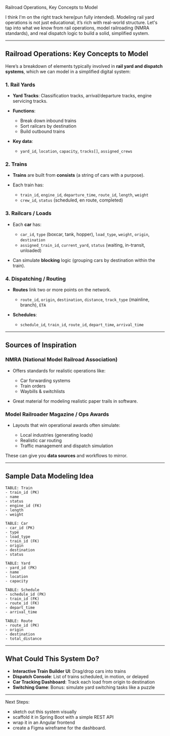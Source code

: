 Railroad Operations, Key Concepts to Model

I think I'm on the right track here(pun fully intended). Modeling rail yard operations is not just educational, it’s rich with real-world structure. Let's tap into what we know from rail operations, model railroading (NMRA standards), and real dispatch logic to build a solid, simplified system.

---

## **Railroad Operations: Key Concepts to Model**

Here’s a breakdown of elements typically involved in **rail yard and dispatch systems**, which we can model in a simplified digital system:

### **1. Rail Yards**

* **Yard Tracks**: Classification tracks, arrival/departure tracks, engine servicing tracks.
* **Functions**:

  * Break down inbound trains
  * Sort railcars by destination
  * Build outbound trains
* **Key data**:

  * `yard_id`, `location`, `capacity`, `tracks[]`, `assigned_crews`

### **2. Trains**

* **Trains** are built from **consists** (a string of cars with a purpose).
* Each train has:

  * `train_id`, `engine_id`, `departure_time`, `route_id`, `length`, `weight`
  * `crew_id`, `status` (scheduled, en route, completed)

### **3. Railcars / Loads**

* Each **car** has:

  * `car_id`, `type` (boxcar, tank, hopper), `load_type`, `weight`, `origin`, `destination`
  * `assigned_train_id`, `current_yard`, `status` (waiting, in-transit, unloaded)

* Can simulate **blocking** logic (grouping cars by destination within the train).

### **4. Dispatching / Routing**

* **Routes** link two or more points on the network.

  * `route_id`, `origin`, `destination`, `distance`, `track_type` (mainline, branch), `ETA`

* **Schedules**:

  * `schedule_id`, `train_id`, `route_id`, `depart_time`, `arrival_time`

---

## **Sources of Inspiration**

### **NMRA (National Model Railroad Association)**

* Offers standards for realistic operations like:

  * Car forwarding systems
  * Train orders
  * Waybills & switchlists
* Great material for modeling realistic paper trails in software.

### **Model Railroader Magazine / Ops Awards**

* Layouts that win operational awards often simulate:

  * Local industries (generating loads)
  * Realistic car routing
  * Traffic management and dispatch simulation

These can give you **data sources** and workflows to mirror.

---

## **Sample Data Modeling Idea**

```plaintext
TABLE: Train
- train_id (PK)
- name
- status
- engine_id (FK)
- length
- weight

TABLE: Car
- car_id (PK)
- type
- load_type
- train_id (FK)
- origin
- destination
- status

TABLE: Yard
- yard_id (PK)
- name
- location
- capacity

TABLE: Schedule
- schedule_id (PK)
- train_id (FK)
- route_id (FK)
- depart_time
- arrival_time

TABLE: Route
- route_id (PK)
- origin
- destination
- total_distance
```

---

## **What Could This System Do?**

* **Interactive Train Builder UI**: Drag/drop cars into trains
* **Dispatch Console**: List of trains scheduled, in motion, or delayed
* **Car Tracking Dashboard**: Track each load from origin to destination
* **Switching Game**: Bonus: simulate yard switching tasks like a puzzle

---

Next Steps: 
- sketch out this system visually 
- scaffold it in Spring Boot with a simple REST API
- wrap it in an Angular frontend
- create a Figma wireframe for the dashboard.
